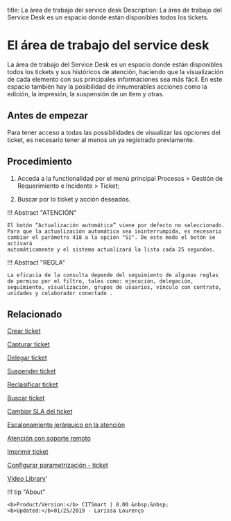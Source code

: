 title: La área de trabajo del service desk
Description: La área de trabajo del Service Desk es un espacio donde están disponibles todos los tickets.
# El área de trabajo del service desk

La área de trabajo del Service Desk es un espacio donde están disponibles todos los tickets y sus históricos de atención, haciendo que la visualización de cada elemento con sus principales informaciones sea más fácil. En este espacio también hay la posibilidad de innumerables acciones como la edición, la impresión, la suspensión de un ítem y otras.

Antes de empezar
----------------

Para tener acceso a todas las possibilidades de visualizar las opciones del
ticket, es necesario tener al menos un ya registrado previamente.

Procedimiento
-------------

1.  Acceda a la functionalidad por el menú principal Procesos \> Gestión de
    Requerimiento e Incidente \> Ticket;

2.  Buscar por lo ticket y acción deseados.

!!! Abstract "ATENCIÓN"

    El botón “Actualización automática” viene por defecto no seleccionado.
    Para que la actualización automática sea ininterrumpida, es necesario
    cambiar el parámetro 418 a la opción "Sí". De este modo el botón se activará
    automáticamente y el sistema actualizará la lista cada 25 segundos.
    
!!! Abstract "REGLA"

    La eficacia de la consulta depende del seguimiento de algunas reglas de permiso por el filtro, tales como: ejecución, delegación, seguimiento, visualización, grupos de usuarios, vínculo con contrato, unidades y colaborador conectado .

Relacionado
-----------

[Crear ticket](/es-es/citsmart-platform-8/processes/tickets/use/create-ticket.html)

[Capturar ticket](/es-es/citsmart-platform-8/processes/tickets/use/capture-ticket.html)

[Delegar ticket](/es-es/citsmart-platform-8/processes/tickets/use/delegate-ticket.html)

[Suspender ticket](/es-es/citsmart-platform-8/processes/tickets/use/suspend-ticket.html)

[Reclasificar ticket](/es-es/citsmart-platform-8/processes/tickets/use/reclassify-ticket.html)

[Buscar ticket](/es-es/citsmart-platform-8/processes/tickets/use/locate-a-ticket.html)

[Cambiar SLA del ticket](/es-es/citsmart-platform-8/processes/tickets/use/change-SLA-of-a-ticket.html)

[Escalonamiento jerárquico en la atención](/es-es/citsmart-platform-8/processes/tickets/use/hierarchical-escalation-in-the-attendance.html)

[Atención con soporte remoto](/es-es/citsmart-platform-8/processes/tickets/use/attend-with-remote-support.html)

[Imprimir ticket](/es-es/citsmart-platform-8/processes/tickets/use/print-ticket.html)

[Configurar parametrización - ticket](/es-es/citsmart-platform-8/platform-administration/parameters-list/configure-parametrization-ticket.html)

<i class='fa fa-youtube-play  fa-2x' style='color:#97ce17;vertical-align: middle;'> </i> [Video Library](https://www.youtube.com/playlist?list=PLB5qK2uzf2ROfIFL9F-3s-gomHNzudBEy)'

!!! tip "About"

    <b>Product/Version:</b> CITSmart | 8.00 &nbsp;&nbsp;
    <b>Updated:</b>01/25/2019 - Larissa Lourenço

